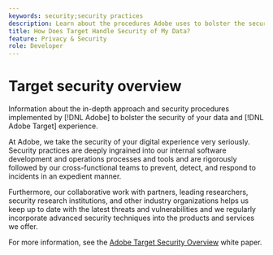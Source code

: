```yaml
---
keywords: security;security practices
description: Learn about the procedures Adobe uses to bolster the security of your data and Adobe Target experience. Download the Adobe Target Security Overview white paper.
title: How Does Target Handle Security of My Data?
feature: Privacy & Security
role: Developer
---
```


# Target security overview

Information about the in-depth approach and security procedures implemented by [!DNL Adobe] to bolster the security of your data and [!DNL Adobe Target] experience.

At Adobe, we take the security of your digital experience very seriously. Security practices are deeply ingrained into our internal software development and operations processes and tools and are rigorously followed by our cross-functional teams to prevent, detect, and respond to incidents in an expedient manner.

Furthermore, our collaborative work with partners, leading researchers, security research institutions, and other industry organizations helps us keep up to date with the latest threats and vulnerabilities and we regularly incorporate advanced security techniques into the products and services we offer.

For more information, see the [Adobe Target Security Overview](https://www.adobe.com/content/dam/cc/en/security/pdfs/AdobeTargetSecurityOverview.pdf) white paper. 
